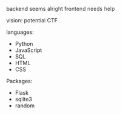 backend seems alright
frontend needs help

vision: potential CTF


languages:
- Python
- JavaScript
- SQL
- HTML
- CSS

Packages:
- Flask
- sqlite3
- random
